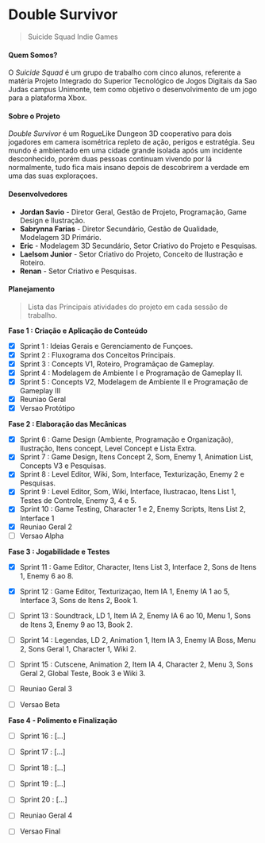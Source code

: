 # Double Survivor
> Suicide Squad Indie Games


#### Quem Somos?
O *Suicide Squad* é um grupo de trabalho com cinco alunos, referente a matéria Projeto Integrado do 
Superior Tecnológico de Jogos Digitais da Sao Judas campus Unimonte, tem como objetivo o desenvolvimento de um jogo 
para a plataforma Xbox.

#### Sobre o Projeto
*Double Survivor* é um RogueLike Dungeon 3D cooperativo para dois jogadores em camera isométrica repleto de ação, perigos
e estratégia. Seu mundo é ambientado em uma cidade grande isolada após um incidente desconhecido, porém duas
pessoas continuam vivendo por lá normalmente, tudo fica mais insano depois de descobrirem a verdade em uma das suas exploraçoes.

#### Desenvolvedores
- **Jordan Savio** - Diretor Geral, Gestão de Projeto, Programação, Game Design e Ilustração.
- **Sabrynna Farias** - Diretor Secundário, Gestão de Qualidade, Modelagem 3D Primário.
- **Eric** - Modelagem 3D Secundário, Setor Criativo do Projeto e Pesquisas.
- **Laelsom Junior** - Setor Criativo do Projeto, Conceito de Ilustração e Roteiro.
- **Renan** - Setor Criativo e Pesquisas. 

#### Planejamento
> Lista das Principais atividades do projeto em cada sessão de trabalho.

**Fase 1 : Criação e Aplicação de Conteúdo**
- [x]  Sprint 1 : Ideias Gerais e Gerenciamento de Funçoes.
- [x]  Sprint 2 : Fluxograma dos Conceitos Principais.
- [x]  Sprint 3 : Concepts V1, Roteiro, Programãçao de Gameplay.
- [x]  Sprint 4 : Modelagem de Ambiente I e Programação de Gameplay II.
- [x]  Sprint 5 : Concepts V2, Modelagem de Ambiente II e Programação de Gameplay III
- [x] Reuniao Geral 
- [x] Versao Protótipo 

**Fase 2 : Elaboração das Mecânicas**
- [x] Sprint 6 : Game Design (Ambiente, Programação e Organização), Ilustração, Itens concept, Level Concept e Lista Extra.
- [x] Sprint 7 : Game Design, Itens Concept 2, Som, Enemy 1, Animation List, Concepts V3 e Pesquisas.
- [x] Sprint 8 : Level Editor, Wiki, Som, Interface, Texturização, Enemy 2 e Pesquisas.
- [x] Sprint 9 : Level Editor, Som, Wiki, Interface, Ilustracao, Itens List 1, Testes de Controle, Enemy 3, 4 e 5.
- [x] Sprint 10 : Game Testing, Character 1 e 2, Enemy Scripts,  Itens List 2, Interface 1
- [x] Reuniao Geral 2
- [ ] Versao Alpha 

**Fase 3 : Jogabilidade e Testes**

- [x] Sprint 11 : Game Editor, Character, Itens List 3, Interface 2, Sons de Itens 1, Enemy 6 ao 8.
- [x] Sprint 12 : Game Editor, Texturizaçao, Item IA 1, Enemy IA 1 ao 5, Interface 3, Sons de Itens 2, Book 1.
- [ ] Sprint 13 : Soundtrack, LD 1, Item IA 2, Enemy IA 6 ao 10, Menu 1, Sons de Itens 3, Enemy 9 ao 13, Book 2.
- [ ] Sprint 14 : Legendas, LD 2, Animation 1, Item IA 3, Enemy IA Boss, Menu 2, Sons Geral 1,  Character 1, Wiki 2.
- [ ] Sprint 15 : Cutscene, Animation 2, Item IA 4, Character 2, Menu 3, Sons Geral 2, Global Teste, Book 3 e Wiki 3.
- [ ] Reuniao Geral 3
- [ ] Versao Beta



**Fase 4 - Polimento e Finalização** 

- [ ] Sprint 16 : [...] 
- [ ] Sprint 17 : [...]
- [ ] Sprint 18 : [...]
- [ ] Sprint 19 : [...]
- [ ] Sprint 20 : [...]
- [ ] Reuniao Geral 4
- [ ] Versao Final



